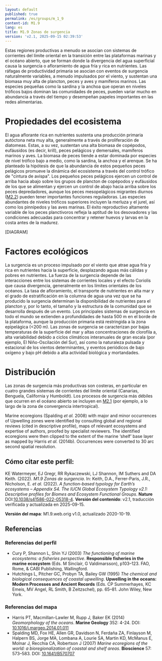 ```yaml
---
layout: default
published: true
permalink: /es/groups/m_1_9
content-id: M1.9
lang: es
title: M1.9 Zonas de surgencia
version: 'v2.1, 2025-09-15 02:39:53'
---
```


Estas regiones productivas a menudo se asocian con sistemas de corrientes del límite oriental en la transición entre las plataformas marinas y el océano abierto, que se forman donde la divergencia del agua superficial causa la surgencia o afloramiento de agua fría y rica en nutrientes. Las ráfagas de productividad primaria se asocian con eventos de surgencia naturalmente variables, a menudo impulsados ​​por el viento, y sustentan una biomasa muy alta de plancton, peces y aves y mamíferos marinos. Las especies pequeñas como la sardina y la anchoa que operan en niveles tróficos bajos dominan las comunidades de peces, pueden variar mucho en abundancia a través del tiempo y desempeñan papeles importantes en las redes alimentarias.

# Propiedades del ecosistema
 
El agua aflorante rica en nutrientes sustenta una producción primaria autóctona neta muy alta, generalmente a través de proliferación de diatomeas. Estas, a su vez, sustentan una alta biomasa de copépodos, eufáusidos (es decir, krill), peces pelágicos y demersales, mamíferos marinos y aves. La biomasa de peces tiende a estar dominada por especies de nivel trófico bajo a medio, como la sardina, la anchoa y el arenque. Se ha planteado la hipótesis de que la abundancia de estos pequeños peces pelágicos promueve la dinámica del ecosistema a través del control trófico de "cintura de avispa". Los pequeños peces pelágicos ejercen un control de arriba hacia abajo sobre los grupos de plancton de copépodos y eufáusidos de los que se alimentan y ejercen un control de abajo hacia arriba sobre los peces depredadores, aunque los peces mesopelágicos migrantes diurnos ([M2.2](/explore/groups/M2.2)) pueden tener importantes funciones reguladoras. Las especies abundantes de niveles tróficos superiores incluyen la merluza y el jurel, así como los pinnípedos y las aves marinas. El éxito reproductivo altamente variable de los peces planctívoros refleja la aptitud de los desovadores y las condiciones adecuadas para concentrar y retener huevos y larvas en la costa antes de la madurez.

[DIAGRAM]

# Factores ecológicos
 
La surgencia es un proceso impulsado por el viento que atrae agua fría y rica en nutrientes hacia la superficie, desplazando aguas más cálidas y pobres en nutrientes. La fuerza de la surgencia depende de las interacciones entre los sistemas de corrientes locales y el efecto Coriolis que causa divergencia, generalmente en los límites orientales de los océanos. La tasa de afloramiento, el transporte de nutrientes en alta mar y el grado de estratificación en la columna de agua una vez que se ha producido la surgencia determinan la disponibilidad de nutrientes para el plancton y, por lo tanto, el tamaño y la estructura de la comunidad que se desarrolla después de un evento. Los principales sistemas de surgencia en todo el mundo se extienden a profundidades de hasta 500 m en el borde de la plataforma, aunque la producción primaria está restringida a la zona epipelágica (<200 m). Las zonas de surgencia se caracterizan por bajas temperaturas de la superficie del mar y altas concentraciones de clorofila a, alta variabilidad debido a ciclos climáticos interanuales de gran escala (por ejemplo, El Niño-Oscilación del Sur), así como la naturaleza pulsada y estacional de los vientos determinantes, y eventos periódicos de bajo oxígeno y bajo pH debido a alta actividad biológica y mortandades.
 
# Distribución
 
Las zonas de surgencia más productivas son costeras, en particular en cuatro grandes sistemas de corrientes del límite oriental (Canarias, Benguela, California y Humboldt). Los procesos de surgencia más débiles que ocurren en el océano abierto se incluyen en [M2.1](/explore/groups/M2.1) (por ejemplo, a lo largo de la zona de convergencia intertropical).

Marine ecoregions (Spalding _et al._ 2008) with major and minor occurrences of Upwelling zones were identified by consulting global and regional reviews (cited in descriptive profile), maps of relevant ecosystems and expertise of authors, proofed by specialist reviewers. The identified ecoregions were then clipped to the extent of the marine ‘shelf’ base layer as mapped by Harris _et al._ (2014b). Occurrences were converted to 30 arc second spatial resolution.

## Cómo citar este perfil:

KE Watermeyer, EJ Gregr, RR Rykaczewski, LJ Shannon, IM Suthers and DA Keith. (2022). *M1.9 Zonas de surgencia*. In: Keith, D.A., Ferrer-Paris, J.R., Nicholson, E. *et al.* (2022). *A function-based typology for Earth’s ecosystems – Appendix S4. The IUCN Global Ecosystem Typology v2.1: Descriptive profiles for Biomes and Ecosystem Functional Groups*. **Nature** DOI:[10.1038/s41586-022-05318-4](https://doi.org/10.1038/s41586-022-05318-4).
**Versión del contenido**: v2.1, traducción verificada y actualizada en 2025-09-15.

**Versión del mapa**: M1.9.web.orig v1.0, actualizado 2020-10-19.

## Referencias

### Referencias del perfil
* Cury P, Shannon L, Shin YJ  (2003) *The functioning of marine ecosystems: a fisheries perspective*. **Responsible fisheries in the marine ecosystem** (Eds. M Sinclair, G Valdimarsson), p103–123. FAO, Rome, & CABI Publishing, Wallingford.
* Hutchings L, Pitcher GC, Probyn TA, Bailey GW  (1995) *The chemical and biological consequences of coastal upwelling*. **Upwelling in the oceans: Modern Processes and Ancient Records** (Eds. CP Summerhayes, KC Emeis, MV Angel, RL Smith, B Zeitzschel), pp. 65–81. John Wiley, New York.

### Referencias del mapa
* Harris PT, Macmillan-Lawler M, Rupp J, Baker EK  (2014) *Geomorphology of the oceans*. **Marine Geology** 352: 4-24. DOI: [10.1016/j.margeo.2014.01.011](http://doi.org/10.1016/j.margeo.2014.01.011)
* Spalding MD, Fox HE, Allen GR, Davidson N, Ferdaña ZA, Finlayson M, Halpern BS, Jorge MA, Lombana A, Lourie SA, Martin KD, McManus E, Molnar J, Recchia CA, Robertson J  (2007) *Marine ecoregions of the world: a bioregionalization of coastal and shelf areas*. **Bioscience** 57: 573–583. DOI: [10.1641/B570707](http://doi.org/10.1641/B570707)
